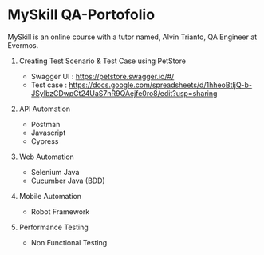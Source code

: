 # MySkill QA-Portofolio
MySkill is an online course with a tutor named, Alvin Trianto, QA Engineer at Evermos.
1. Creating Test Scenario & Test Case using PetStore
   -  Swagger UI : https://petstore.swagger.io/#/
   -  Test case : https://docs.google.com/spreadsheets/d/1hheoBtIjQ-b-JSylbzCDwpCt24UaS7hR9QAejfe0ro8/edit?usp=sharing

2. API Automation
   - Postman
   - Javascript
   - Cypress
   
3. Web Automation
   - Selenium Java
   - Cucumber Java (BDD)

4. Mobile Automation
   - Robot Framework

5. Performance Testing
   - Non Functional Testing

